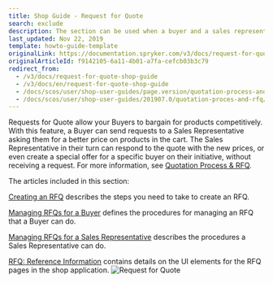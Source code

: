 ```yaml
---
title: Shop Guide - Request for Quote
search: exclude
description: The section can be used when a buyer and a sales representative can negotiate a better price on products in the cart.
last_updated: Nov 22, 2019
template: howto-guide-template
originalLink: https://documentation.spryker.com/v3/docs/request-for-quote-shop-guide
originalArticleId: f9142105-6a11-4b01-a7fa-cefcb03b3c79
redirect_from:
  - /v3/docs/request-for-quote-shop-guide
  - /v3/docs/en/request-for-quote-shop-guide
  - /docs/scos/user/shop-user-guides/page.version/quotation-process-and-rfq/shop-guide-request-for-quote.html
  - /docs/scos/user/shop-user-guides/201907.0/quotation-proces-and-rfq/shop-guide-request-for-quote.html
---
```


Requests for Quote allow your Buyers to bargain for products competitively. With this feature, a Buyer can send requests to a Sales Representative asking them for a better price on products in the cart. The Sales Representative in their turn can respond to the quote with the new prices, or even create a special offer for a specific buyer on their initiative, without receiving a request. For more information, see [Quotation Process & RFQ](/docs/scos/user/features/{{page.version}}/quotation-process-feature-overview.html).

The articles included in this section:

[Creating an RFQ](/docs/scos/user/shop-user-guides/{{page.version}}/quotation-proces-and-rfq/shop-guide-creating-a-request-for-quote.html) describes the steps you need to take to create an RFQ.

[Managing RFQs for a Buyer](/docs/scos/user/shop-user-guides/{{page.version}}/quotation-proces-and-rfq/shop-guide-managing-requests-for-quotes-for-a-buyer.html) defines the procedures for managing an RFQ that a Buyer can do.

[Managing RFQs for a Sales Representative](/docs/scos/user/shop-user-guides/{{page.version}}/quotation-proces-and-rfq/shop-guide-managing-requests-for-quotes-for-a-sales-representative.html) describes the procedures a Sales Representative can do.

[RFQ: Reference Information](/docs/scos/user/shop-user-guides/{{page.version}}/quotation-proces-and-rfq/shop-guide-request-for-quote-reference-information.html) contains details on the UI elements for the RFQ pages in the shop application.
![Request for Quote](https://spryker.s3.eu-central-1.amazonaws.com/docs/User+Guides/Shop+User+Guides/RFQ/rfq-gif.gif)

<!-- Last review date: Jul 09, 2019  -->
